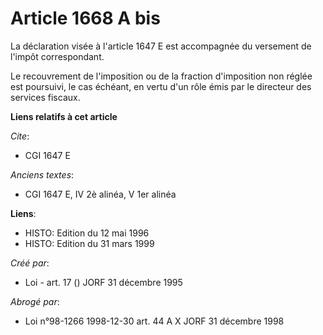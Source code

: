 # Article 1668 A bis

La déclaration visée à l'article 1647 E est accompagnée du versement de l'impôt correspondant.

Le recouvrement de l'imposition ou de la fraction d'imposition non réglée est poursuivi, le cas échéant, en vertu d'un rôle
émis par le directeur des services fiscaux.

**Liens relatifs à cet article**

_Cite_:

  - CGI 1647 E

_Anciens textes_:

  - CGI 1647 E, IV 2è alinéa, V 1er alinéa

**Liens**:

  - HISTO: Edition du 12 mai 1996
  - HISTO: Edition du 31 mars 1999

_Créé par_:

  - Loi - art. 17 () JORF 31 décembre 1995

_Abrogé par_:

  - Loi n°98-1266 1998-12-30 art. 44 A X JORF 31 décembre 1998
